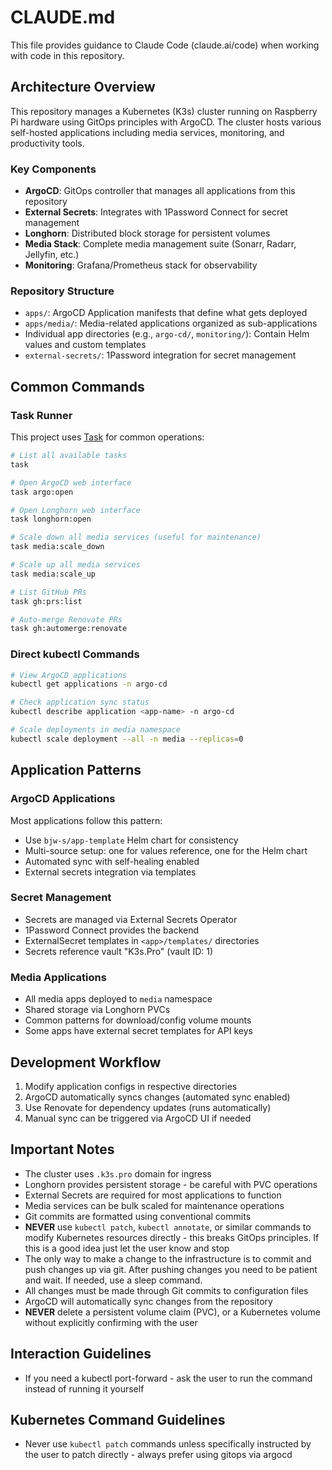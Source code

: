# CLAUDE.md

This file provides guidance to Claude Code (claude.ai/code) when working with code in this repository.

## Architecture Overview

This repository manages a Kubernetes (K3s) cluster running on Raspberry Pi hardware using GitOps principles with ArgoCD. The cluster hosts various self-hosted applications including media services, monitoring, and productivity tools.

### Key Components

- **ArgoCD**: GitOps controller that manages all applications from this repository
- **External Secrets**: Integrates with 1Password Connect for secret management
- **Longhorn**: Distributed block storage for persistent volumes
- **Media Stack**: Complete media management suite (Sonarr, Radarr, Jellyfin, etc.)
- **Monitoring**: Grafana/Prometheus stack for observability

### Repository Structure

- `apps/`: ArgoCD Application manifests that define what gets deployed
- `apps/media/`: Media-related applications organized as sub-applications
- Individual app directories (e.g., `argo-cd/`, `monitoring/`): Contain Helm values and custom templates
- `external-secrets/`: 1Password integration for secret management

## Common Commands

### Task Runner

This project uses [Task](https://taskfile.dev/) for common operations:

```bash
# List all available tasks
task

# Open ArgoCD web interface
task argo:open

# Open Longhorn web interface
task longhorn:open

# Scale down all media services (useful for maintenance)
task media:scale_down

# Scale up all media services
task media:scale_up

# List GitHub PRs
task gh:prs:list

# Auto-merge Renovate PRs
task gh:automerge:renovate
```

### Direct kubectl Commands

```bash
# View ArgoCD applications
kubectl get applications -n argo-cd

# Check application sync status
kubectl describe application <app-name> -n argo-cd

# Scale deployments in media namespace
kubectl scale deployment --all -n media --replicas=0
```

## Application Patterns

### ArgoCD Applications

Most applications follow this pattern:

- Use `bjw-s/app-template` Helm chart for consistency
- Multi-source setup: one for values reference, one for the Helm chart
- Automated sync with self-healing enabled
- External secrets integration via templates

### Secret Management

- Secrets are managed via External Secrets Operator
- 1Password Connect provides the backend
- ExternalSecret templates in `<app>/templates/` directories
- Secrets reference vault "K3s.Pro" (vault ID: 1)

### Media Applications

- All media apps deployed to `media` namespace
- Shared storage via Longhorn PVCs
- Common patterns for download/config volume mounts
- Some apps have external secret templates for API keys

## Development Workflow

1. Modify application configs in respective directories
2. ArgoCD automatically syncs changes (automated sync enabled)
3. Use Renovate for dependency updates (runs automatically)
4. Manual sync can be triggered via ArgoCD UI if needed

## Important Notes

- The cluster uses `.k3s.pro` domain for ingress
- Longhorn provides persistent storage - be careful with PVC operations
- External Secrets are required for most applications to function
- Media services can be bulk scaled for maintenance operations
- Git commits are formatted using conventional commits
- **NEVER** use `kubectl patch`, `kubectl annotate`, or similar commands to modify
  Kubernetes resources directly - this breaks GitOps principles. If this is a
  good idea just let the user know and stop
- The only way to make a change to the infrastructure is to commit and push
  changes up via git. After pushing changes you need to be patient and wait. If
  needed, use a sleep command.
- All changes must be made through Git commits to configuration files
- ArgoCD will automatically sync changes from the repository
- **NEVER** delete a persistent volume claim (PVC), or a Kubernetes volume
  without explicitly confirming with the user

## Interaction Guidelines

- If you need a kubectl port-forward - ask the user to run the command instead of running it yourself

## Kubernetes Command Guidelines

- Never use `kubectl patch` commands unless specifically instructed by the user to patch directly - always prefer using gitops via argocd